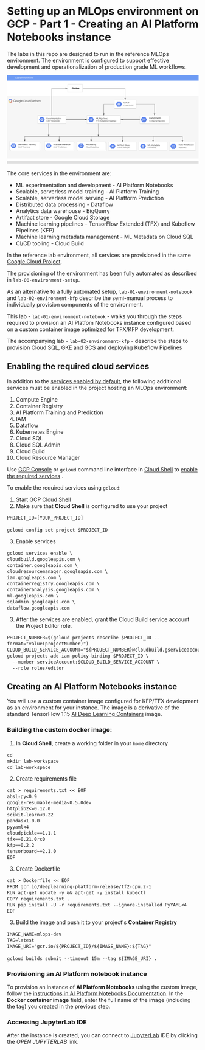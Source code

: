 # Setting up an MLOps environment on GCP - Part 1 - Creating an AI Platform Notebooks instance

The labs in this repo are designed to run in the reference MLOps environment. The environment is configured to support effective development and operationalization of production grade ML workflows.

![Reference topolgy](/images/lab_300.png)

The core services in the environment are:
- ML experimentation and development - AI Platform Notebooks 
- Scalable, serverless model training - AI Platform Training  
- Scalable, serverless model serving - AI Platform Prediction 
- Distributed data processing - Dataflow  
- Analytics data warehouse - BigQuery 
- Artifact store - Google Cloud Storage 
- Machine learning pipelines - TensorFlow Extended (TFX) and Kubeflow Pipelines (KFP)
- Machine learning metadata  management - ML Metadata on Cloud SQL
- CI/CD tooling - Cloud Build
    
In the reference lab environment, all services are provisioned in the same [Google Cloud Project](https://cloud.google.com/storage/docs/projects). 

The provisioning of the environment has been fully automated as described in `lab-00-environment-setup`.  

As an alternative to a fully automated setup, `lab-01-environment-notebook` and `lab-02-environment-kfp` describe the semi-manual process to individually provision components of the environment.

This lab - `lab-01-environment-notebook` - walks you through the steps required to provision  an AI Platfom Notebooks instance configured based on a custom container image optimized for TFX/KFP development.

The accompanying lab - `lab-02-environment-kfp` - describe the steps to provision Cloud SQL, GKE and GCS and deploying Kubeflow Pipelines

## Enabling the required cloud services

In addition to the [services enabled by default](https://cloud.google.com/service-usage/docs/enabled-service), the following additional services must be enabled in the project hosting an MLOps environment:

1. Compute Engine
1. Container Registry
1. AI Platform Training and Prediction
1. IAM
1. Dataflow
1. Kubernetes Engine
1. Cloud SQL
1. Cloud SQL Admin
1. Cloud Build
1. Cloud Resource Manager

Use [GCP Console](https://console.cloud.google.com/) or `gcloud` command line interface in [Cloud Shell](https://cloud.google.com/shell/docs/) to [enable the required services](https://cloud.google.com/service-usage/docs/enable-disable) . 

To enable the required services using `gcloud`:
1. Start GCP [Cloud Shell](https://cloud.google.com/shell/docs/)
2. Make sure that **Cloud Shell** is configured to use your project
```
PROJECT_ID=[YOUR_PROJECT_ID]

gcloud config set project $PROJECT_ID
```

3. Enable services
```
gcloud services enable \
cloudbuild.googleapis.com \
container.googleapis.com \
cloudresourcemanager.googleapis.com \
iam.googleapis.com \
containerregistry.googleapis.com \
containeranalysis.googleapis.com \
ml.googleapis.com \
sqladmin.googleapis.com \
dataflow.googleapis.com 
```

3. After the services are enabled, grant the Cloud Build service account the Project Editor role.
```
PROJECT_NUMBER=$(gcloud projects describe $PROJECT_ID --format="value(projectNumber)")
CLOUD_BUILD_SERVICE_ACCOUNT="${PROJECT_NUMBER}@cloudbuild.gserviceaccount.com"
gcloud projects add-iam-policy-binding $PROJECT_ID \
  --member serviceAccount:$CLOUD_BUILD_SERVICE_ACCOUNT \
  --role roles/editor
```


## Creating an **AI Platform Notebooks** instance

You will use a custom container image configured for KFP/TFX development as an environment for your instance. The image is a derivative of the standard TensorFlow 1.15  [AI Deep Learning Containers](https://cloud.google.com/ai-platform/deep-learning-containers/docs/) image.

### Building the custom docker image:

1. In **Cloud Shell**,  create a working folder in your `home` directory
```
cd
mkdir lab-workspace
cd lab-workspace
```

2. Create requirements file
```
cat > requirements.txt << EOF
absl-py<0.9
google-resumable-media<0.5.0dev
httplib2<=0.12.0
scikit-learn<0.22
pandas<1.0.0
pyyaml<4
cloudpickle==1.1.1
tfx==0.21.0rc0
kfp==0.2.2
tensorboard~=2.1.0
EOF
```

3. Create Dockerfile 
```
cat > Dockerfile << EOF
FROM gcr.io/deeplearning-platform-release/tf2-cpu.2-1
RUN apt-get update -y && apt-get -y install kubectl
COPY requirements.txt .
RUN pip install -U -r requirements.txt --ignore-installed PyYAML<4
EOF
```

3. Build the image and push it to your project's **Container Registry**

```
IMAGE_NAME=mlops-dev
TAG=latest
IMAGE_URI="gcr.io/${PROJECT_ID}/${IMAGE_NAME}:${TAG}"

gcloud builds submit --timeout 15m --tag ${IMAGE_URI} .
```

### Provisioning an AI Platform notebook instance

To provision an instance of **AI Platform Notebooks** using the custom image, follow the  [instructions in AI Platform Notebooks Documentation](https://cloud.google.com/ai-platform/notebooks/docs/custom-container). In the **Docker container image** field, enter the full name of the image (including the tag) you created in the previous step.



### Accessing JupyterLab IDE

After the instance is created, you can connect to [JupyterLab](https://jupyter.org/) IDE by clicking the *OPEN JUPYTERLAB* link.


